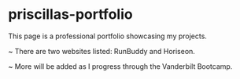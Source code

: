 # priscillas-portfolio

This page is a professional portfolio showcasing my projects.

~ There are two websites listed: RunBuddy and Horiseon.

~ More will be added as I progress through the Vanderbilt Bootcamp.
